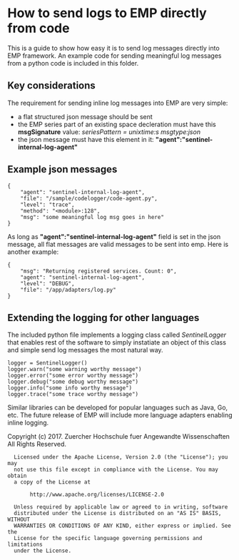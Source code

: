 # How to send logs to EMP directly from code
This is a guide to show how easy it is to send log messages directly into EMP 
framework. An example code for sending meaningful log messages from a python 
code is included in this folder.

## Key considerations
The requirement for sending inline log messages into EMP are very simple:
- a flat structured json message should be sent
- the EMP series part of an existing space decleration must have this 
**msgSignature** value: *seriesPattern = unixtime:s msgtype:json*
- the json message must have this element in it: 
**"agent":"sentinel-internal-log-agent"**

## Example json messages
```
{
	"agent": "sentinel-internal-log-agent",
	"file": "/sample/codelogger/code-agent.py",
	"level": "trace",
	"method": "<module>:128",
	"msg": "some meaningful log msg goes in here"
}
```

As long as **"agent":"sentinel-internal-log-agent"** field is set in the json 
message, all flat messages are valid messages to be sent into emp. Here is 
another example:
```
{
	"msg": "Returning registered services. Count: 0",
	"agent": "sentinel-internal-log-agent",
	"level": "DEBUG",
	"file": "/app/adapters/log.py"
}
```

## Extending the logging for other languages
The included python file implements a logging class called *SentinelLogger* 
that enables rest of the software to simply instatiate an object of this class 
and simple send log messages the most natural way.
```
logger = SentinelLogger()
logger.warn("some warning worthy message")
logger.error("some error worthy message")
logger.debug("some debug worthy message")
logger.info("some info worthy message")
logger.trace("some trace worthy message")
```

Similar libraries can be developed for popular languages such as Java, Go, etc. 
The future release of EMP will include more language adapters enabling inline 
logging.

  Copyright (c) 2017. Zuercher Hochschule fuer Angewandte Wissenschaften
   All Rights Reserved.
 
      Licensed under the Apache License, Version 2.0 (the "License"); you may
      not use this file except in compliance with the License. You may obtain
      a copy of the License at
 
           http://www.apache.org/licenses/LICENSE-2.0
 
      Unless required by applicable law or agreed to in writing, software
      distributed under the License is distributed on an "AS IS" BASIS, WITHOUT
      WARRANTIES OR CONDITIONS OF ANY KIND, either express or implied. See the
      License for the specific language governing permissions and limitations
      under the License.